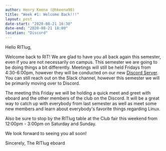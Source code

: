 ```yaml
---
author: Henry Keena (@hkeena98)
title: "Week #1: Welcome Back!!!"
layout: post
date-start: "2020-08-21 16:30"
date-end: "2020-08-21 18:00"
location: "Discord"
---
```


Hello RITlug,

Welcome back to RIT! We are glad to have you all back again this semester, even if you are not necessarily on campus. This semester we are going to be doing things a bit differently. Meetings will still be held Fridays from 4:30-6:00pm, however they will be conducted on our new [Discord Server](https://discord.com/invite/yhmQjwC). You can still reach out on the Slack channel, however this semester we will be primarily moving over to Discord. 

The meeting this Friday we will be holding a quick meet and greet with eboard and the other members of the club on the Discord. It will be a great way to catch up with everybody from last semester as well as meet some new members and learn about everybody's favorite things regarding Linux.

Also be sure to stop by the RITlug table at the Club fair this weekend from 12:00pm - 3:00pm on Saturday and Sunday.

We look forward to seeing you all soon!

Sincerely,
The RITlug eboard
